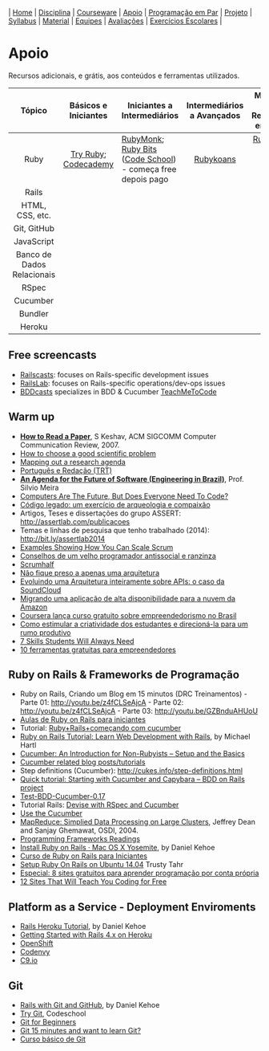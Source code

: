| [Home](https://github.com/vinicius3w/if977) | [Disciplina](/pages/disciplina.md) | [Courseware](/pages/courseware.md) | [Apoio](/pages/apoio.md) | [Programação em Par](/pages/pairprogramming.md) | [Projeto](/pages/projeto.md) | [Syllabus](/pages/syllabus.md) | [Material](/pages/material.md) | [Equipes](/pages/equipes.md) | [Avaliações](/pages/avaliacoes.md) | [Exercícios Escolares](/pages/exerciciosescolares.md) |

# Apoio

Recursos adicionais, e grátis, aos conteúdos e ferramentas utilizados.

| Tópico | Básicos e Iniciantes | Iniciantes a Intermediários | Intermediários a Avançados | Materiais de Referência em Geral |
|:------:|:--------------------:|-----------------------------|:--------------------------:|:--------------------------------:|
| Ruby   | [Try Ruby](http://www.tryruby.org/); [Codecademy](http://www.codecademy.com/) | [RubyMonk](http://rubymonk.com/); [Ruby Bits](https://www.codeschool.com/courses/ruby-bits) ([Code School](https://www.codeschool.com/courses/ruby-bits)) - começa free depois pago |   [Rubykoans](http://rubykoans.com/)| [Ruby style guide](https://github.com/styleguide/ruby); [Ruby cheat sheet](http://www.zenspider.com/Languages/Ruby/QuickRef.html) |
| Rails  | | | | |
| HTML, CSS, etc.  | | | | |
| Git, GitHub | | | | |
| JavaScript | | | | |
| Banco de Dados Relacionais | | | | |
| RSpec  | | | | |
| Cucumber | | | | |
| Bundler | | | | |
| Heroku | | | | |

## Free screencasts

- [Railscasts](http://railscasts.com/): focuses on Rails-specific development issues
- [RailsLab](http://railslab.newrelic.com/): focuses on Rails-specific operations/dev-ops issues 
- [BDDcasts](http://bddcasts.com/) specializes in BDD & Cucumber [TeachMeToCode](http://teachmetocode.com/)

## Warm up

- [**How to Read a Paper**](https://drive.google.com/a/cin.ufpe.br/file/d/0Bxt1VZoj3lGuR2tQWE5sTTdzYTA/edit?usp=sharing), S Keshav, ACM SIGCOMM Computer Communication Review, 2007.
- [How to choose a good scientific problem](https://drive.google.com/open?id=0Bxt1VZoj3lGucElPSnlfMjRnbXM&authuser=0)
- [Mapping out a research agenda](https://drive.google.com/open?id=0Bxt1VZoj3lGucElPSnlfMjRnbXM&authuser=0)
- [Português e Redação (TRT)](https://drive.google.com/open?id=0Bxt1VZoj3lGucElPSnlfMjRnbXM&authuser=0)
- [**An Agenda for the Future of Software (Engineering in Brazil)**](https://youtu.be/eujhiejLL7c), Prof. Silvio Meira
- [Computers Are The Future, But Does Everyone Need To Code?](http://n.pr/1kzKwQA)
- [Código legado: um exercício de arqueologia e compaixão](http://www.itexto.net/devkico/?p=2073)
- Artigos, Teses e dissertações do grupo ASSERT: <http://assertlab.com/publicacoes>
- Temas e linhas de pesquisa que tenho trabalhado (2014): <http://bit.ly/assertlab2014>
- [Examples Showing How You Can Scale Scrum](http://www.infoq.com/news/2014/05/examples-scale-scrum)
- [Conselhos de um velho programador antissocial e ranzinza](http://gizmodo.uol.com.br/conselhos-de-um-velho-programador-antissocial-e-ranzinza/)
- [Scrumhalf](http://myscrumhalf.com/?lang=en)
- [Não fique preso a apenas uma arquitetura](http://www.infoq.com/br/presentations/nao-fique-preso-a-uma-arquitetura)
- [Evoluindo uma Arquitetura inteiramente sobre APIs: o caso da SoundCloud](http://www.infoq.com/br/presentations/evoluindo-uma-arquitetura-soundcloud)
- [Migrando uma aplicação de alta disponibilidade para a nuvem da Amazon](http://www.infoq.com/br/interviews/joao-talles-migrando-cloud-amazon)
- [Coursera lança curso gratuito sobre empreendedorismo no Brasil](http://idgnow.com.br/internet/2015/08/11/coursera-lanca-curso-gratuito-sobre-empreendedorismo-no-brasil/)
- [Como estimular a criatividade dos estudantes e direcioná-la para um rumo produtivo](http://noticias.universia.com.br/educacao/noticia/2015/01/15/1118281/professor-descubra-15-maneiras-estimular-criatividade-alunos.html)
- [7 Skills Students Will Always Need](http://www.teachthought.com/learning/how-to-prepare-student-for-21st-century-survival/)
- [10 ferramentas gratuitas para empreendedores](https://catracalivre.com.br/geral/empreendedorismo/indicacao/10-ferramentas-gratuitas-para-empreendedores/)

## Ruby on Rails & Frameworks de Programação

- Ruby on Rails, Criando um Blog em 15 minutos (DRC Treinamentos)
           - Parte 01: <http://youtu.be/z4fCLSeAjcA>
           - Parte 02: <http://youtu.be/z4fCLSeAjcA>
           - Parte 03: <http://youtu.be/GZBnduAHUoU>
- [Aulas de Ruby on Rails para iniciantes](https://www.youtube.com/channel/UCwf9gicXucOZrWT8s7mm6ZQ)
- Tutorial: [Ruby+Rails+começando com cucumber](http://ricardo.zn.inf.br/tag/qualidade-de-software/)
- [Ruby on Rails Tutorial: Learn Web Development with Rails](http://ruby.railstutorial.org/chapters/beginning), by Michael Hartl
- [Cucumber: An Introduction for Non-Rubyists – Setup and the Basics](https://blog.codecentric.de/en/2013/08/cucumber-setup-basics/)
- [Cucumber related blog posts/tutorials](https://github.com/cucumber/cucumber/wiki/tutorials-and-related-blog-posts)
- Step definitions (Cucumber): <http://cukes.info/step-definitions.html>
- [Quick tutorial: Starting with Cucumber and Capybara – BDD on Rails project](http://loudcoding.com/posts/quick-tutorial-starting-with-cucumber-and-capybara-bdd-on-rails-project/)
- [Test-BDD-Cucumber-0.17](http://search.cpan.org/~bdr/Test-BDD-Cucumber-0.17/lib/Test/BDD/Cucumber/Manual/Tutorial.pod)
- Tutorial Rails: [Devise with RSpec and Cucumber](http://railsapps.github.io/tutorial-rails-devise-rspec-cucumber.html)
- [Use the Cucumber](https://peepcode.com/products/cucumber)
- [MapReduce: Simplied Data Processing on Large Clusters](http://static.googleusercontent.com/media/research.google.com/en//archive/mapreduce-osdi04.pdf), Jeffrey Dean and Sanjay Ghemawat, OSDI, 2004.
- [Programming Frameworks Readings](https://docs.google.com/document/d/1j9AQWMTTniFiChKyV92lRbG8HFqX0EtIHITf-WZifVw/edit?usp=sharing)
- [Install Ruby on Rails · Mac OS X Yosemite](http://railsapps.github.io/installrubyonrails-mac.html), by Daniel Kehoe
- [Curso de Ruby on Rails para Iniciantes](https://www.youtube.com/playlist?list=PLe3LRfCs4go-mkvHRMSXEOG-HDbzesyaP&feature=c4-feed-u)
- [Setup Ruby On Rails on Ubuntu 14.04](https://gorails.com/setup/ubuntu/14.04) Trusty Tahr
- [Especial: 8 sites gratuitos para aprender programação por conta própria](http://idgnow.com.br/internet/2015/08/11/conheca-8-sites-gratuitos-para-aprender-programacao-por-conta-propria/)
- [12 Sites That Will Teach You Coding for Free](http://www.entrepreneur.com/article/250323)

## Platform as a Service - Deployment Enviroments

- [Rails Heroku Tutorial](http://railsapps.github.io/rails-heroku-tutorial.html), by Daniel Kehoe
- [Getting Started with Rails 4.x on Heroku](https://devcenter.heroku.com/articles/getting-started-with-rails4)
- [OpenShift](https://www.openshift.com/)
- [Codenvy](http://codenvy.com)
- [C9.io](http://www.c9.io/)

## Git

- [Rails with Git and GitHub](http://railsapps.github.io/rails-git.html), by Daniel Kehoe
- [Try Git](https://www.codeschool.com/courses/try-git), Codeschool
- [Git for Beginners](http://www.sitepoint.com/git-for-beginners/)
- [Git 15 minutes and want to learn Git?](https://try.github.io/levels/1/challenges/1)
- [Curso básico de Git ](https://www.youtube.com/playlist?list=PLInBAd9OZCzzHBJjLFZzRl6DgUmOeG3H0)
